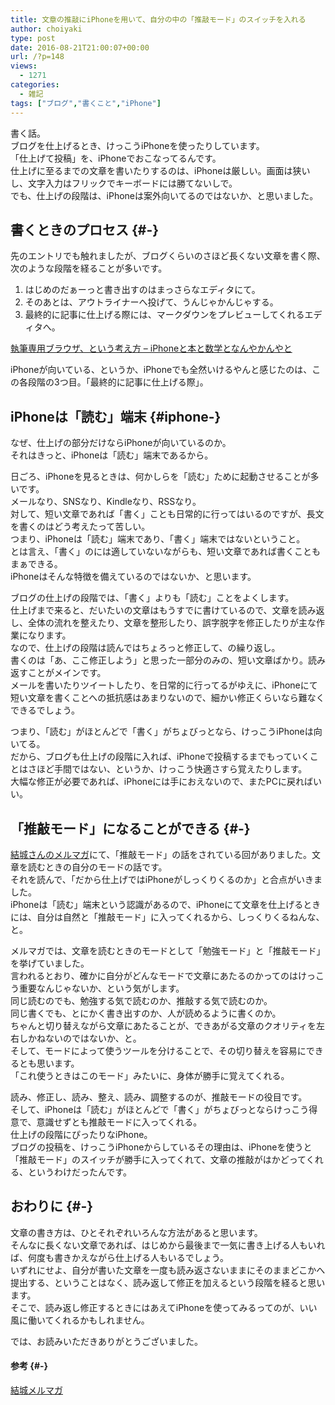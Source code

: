 ```yaml
---
title: 文章の推敲にiPhoneを用いて、自分の中の「推敲モード」のスイッチを入れる
author: choiyaki
type: post
date: 2016-08-21T21:00:07+00:00
url: /?p=148
views:
  - 1271
categories:
  - 雑記
tags: ["ブログ","書くこと","iPhone"]
---
```

書く話。  
ブログを仕上げるとき、けっこうiPhoneを使ったりしています。  
「仕上げて投稿」を、iPhoneでおこなってるんです。  
仕上げに至るまでの文章を書いたりするのは、iPhoneは厳しい。画面は狭いし、文字入力はフリックでキーボードには勝てないしで。  
でも、仕上げの段階は、iPhoneは案外向いてるのではないか、と思いました。

## 書くときのプロセス {#-}

先のエントリでも触れましたが、ブログくらいのさほど長くない文章を書く際、次のような段階を経ることが多いです。

  1. はじめのだぁーっと書き出すのはまっさらなエディタにて。
  2. そのあとは、アウトライナーへ投げて、うんじゃかんじゃする。
  3. 最終的に記事に仕上げる際には、マークダウンをプレビューしてくれるエディタへ。

[執筆専用ブラウザ、という考え方 – iPhoneと本と数学となんやかんやと][1]

iPhoneが向いている、というか、iPhoneでも全然いけるやんと感じたのは、この各段階の3つ目。「最終的に記事に仕上げる際」。

## iPhoneは「読む」端末 {#iphone-}

なぜ、仕上げの部分だけならiPhoneが向いているのか。  
それはきっと、iPhoneは「読む」端末であるから。

日ごろ、iPhoneを見るときは、何かしらを「読む」ために起動させることが多いです。  
メールなり、SNSなり、Kindleなり、RSSなり。  
対して、短い文章であれば「書く」ことも日常的に行ってはいるのですが、長文を書くのはどう考えたって苦しい。  
つまり、iPhoneは「読む」端末であり、「書く」端末ではないということ。  
とは言え、「書く」のには適していないながらも、短い文章であれば書くこともまぁできる。  
iPhoneはそんな特徴を備えているのではないか、と思います。

ブログの仕上げの段階では、「書く」よりも「読む」ことをよくします。  
仕上げまで来ると、だいたいの文章はもうすでに書けているので、文章を読み返し、全体の流れを整えたり、文章を整形したり、誤字脱字を修正したりが主な作業になります。  
なので、仕上げの段階は読んではちょろっと修正して、の繰り返し。  
書くのは「あ、ここ修正しよう」と思った一部分のみの、短い文章ばかり。読み返すことがメインです。  
メールを書いたりツイートしたり、を日常的に行ってるがゆえに、iPhoneにて短い文章を書くことへの抵抗感はあまりないので、細かい修正くらいなら難なくできるでしょう。

つまり、「読む」がほとんどで「書く」がちょびっとなら、けっこうiPhoneは向いてる。  
だから、ブログも仕上げの段階に入れば、iPhoneで投稿するまでもっていくことはさほど手間ではない、というか、けっこう快適さすら覚えたりします。  
大幅な修正が必要であれば、iPhoneには手におえないので、またPCに戻ればいい。

## 「推敲モード」になることができる {#-}

[結城さんのメルマガ][2]にて、「推敲モード」の話をされている回がありました。文章を読むときの自分のモードの話です。  
それを読んで、「だから仕上げではiPhoneがしっくりくるのか」と合点がいきました。  
iPhoneは「読む」端末という認識があるので、iPhoneにて文章を仕上げるときには、自分は自然と「推敲モード」に入ってくれるから、しっくりくるねんな、と。

メルマガでは、文章を読むときのモードとして「勉強モード」と「推敲モード」を挙げていました。  
言われるとおり、確かに自分がどんなモードで文章にあたるのかってのはけっこう重要なんじゃないか、という気がします。  
同じ読むのでも、勉強する気で読むのか、推敲する気で読むのか。  
同じ書くでも、とにかく書き出すのか、人が読めるように書くのか。  
ちゃんと切り替えながら文章にあたることが、できあがる文章のクオリティを左右しかねないのではないか、と。  
そして、モードによって使うツールを分けることで、その切り替えを容易にできるとも思います。  
「これ使うときはこのモード」みたいに、身体が勝手に覚えてくれる。

読み、修正し、読み、整え、読み、調整するのが、推敲モードの役目です。  
そして、iPhoneは「読む」がほとんどで「書く」がちょびっとならけっこう得意で、意識せずとも推敲モードに入ってくれる。  
仕上げの段階にぴったりなiPhone。  
ブログの投稿を、けっこうiPhoneからしているその理由は、iPhoneを使うと「推敲モード」のスイッチが勝手に入ってくれて、文章の推敲がはかどってくれる、というわけだったんです。

## おわりに {#-}

文章の書き方は、ひとそれぞれいろんな方法があると思います。  
そんなに長くない文章であれば、はじめから最後まで一気に書き上げる人もいれば、何度も書きかえながら仕上げる人もいるでしょう。  
いずれにせよ、自分が書いた文章を一度も読み返さないままにそのままどこかへ提出する、ということはなく、読み返して修正を加えるという段階を経ると思います。  
そこで、読み返し修正するときにはあえてiPhoneを使ってみるってのが、いい風に働いてくれるかもしれません。

では、お読みいただきありがとうございました。

#### 参考 {#-}

[結城メルマガ][3]

 [1]: https://choiyaki.com/?p=106
 [2]: http://sp.ch.nicovideo.jp/hyuki/blomaga/ar1061561
 [3]: http://www.hyuki.com/mm/